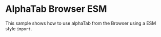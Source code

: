﻿# AlphaTab Browser ESM

This sample shows how to use alphaTab from the Browser using a ESM style `import`.